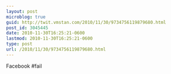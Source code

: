 ```yaml
---
layout: post
microblog: true
guid: http://twit.vmstan.com/2010/11/30/9734756119879680.html
post_id: 3045445
date: 2010-11-30T16:25:21-0600
lastmod: 2010-11-30T16:25:21-0600
type: post
url: /2010/11/30/9734756119879680.html
---
```

Facebook #fail

